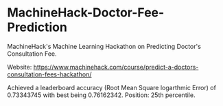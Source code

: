 # MachineHack-Doctor-Fee-Prediction
MachineHack's Machine Learning Hackathon on Predicting Doctor's Consultation Fee. 

Website: https://www.machinehack.com/course/predict-a-doctors-consultation-fees-hackathon/

Achieved a leaderboard accuracy (Root Mean Square logarthmic Error) of 0.73343745 with best being 0.76162342. Position: 25th percentile.

